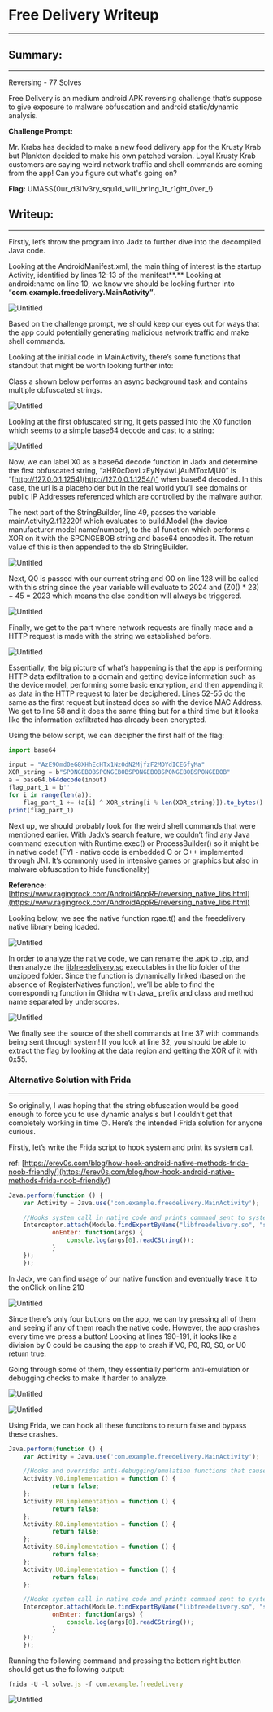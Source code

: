# Free Delivery Writeup

---

## Summary:

---

Reversing - 77 Solves

Free Delivery is an medium android APK reversing challenge that’s suppose to give exposure to malware obfuscation and android static/dynamic analysis. 

**Challenge Prompt:** 

Mr. Krabs has decided to make a new food delivery app for the Krusty Krab but Plankton decided to make his own patched version. Loyal Krusty Krab customers are saying weird network traffic and shell commands are coming from the app! Can you figure out what's going on?

**Flag:** UMASS{0ur_d3l1v3ry_squ1d_w1ll_br1ng_1t_r1ght_0ver_!}

## Writeup:

---

Firstly, let’s throw the program into Jadx to further dive into the decompiled Java code. 

Looking at the AndroidManifest.xml, the main thing of interest is the startup Activity, identified by lines 12-13 of the manifest**.** Looking at android:name on line 10, we know we should be looking further into “**com.example.freedelivery.MainActivity”**. 

![Untitled](Free%20Delivery%20Writeup%20aaa953e4f62741b2831d5636cbe0f508/Untitled.png)

Based on the challenge prompt, we should keep our eyes out for ways that the app could potentially generating malicious network traffic and make shell commands. 

Looking at the initial code in MainActivity, there’s some functions that standout that might be worth looking further into: 

Class a shown below performs an async background task and contains multiple obfuscated strings. 

![Untitled](images/Untitled%201.png)

Looking at the first obfuscated string, it gets passed into the X0 function which seems to a simple base64 decode and cast to a string:

![Untitled](images/Untitled%202.png)

Now, we can label X0 as a base64 decode function in Jadx and determine the first obfuscated string, “aHR0cDovLzEyNy4wLjAuMToxMjU0” is “[http://127.0.0.1:1254](http://127.0.0.1:1254/)” when base64 decoded. In this case, the url is a placeholder but in the real world you’ll see domains or public IP Addresses referenced which are controlled by the malware author. 

The next part of the StringBuilder, line 49, passes the variable mainActivity2.f12220f which evaluates to build.Model (the device manufacturer model name/number), to the a1 function which performs a XOR on it with the SPONGEBOB string and base64 encodes it. The return value of this is then appended to the sb StringBuilder. 

![Untitled](images/Untitled%203.png)

Next, Q0 is passed with our current string and O0 on line 128 will be called with this string since the year variable will evaluate to 2024 and (Z0() * 23) + 45 = 2023 which means the else condition will always be triggered.

![Untitled](images/Untitled%204.png)

Finally, we get to the part where network requests are finally made and a HTTP request is made with the string we established before.

![Untitled](images/Untitled%205.png)

Essentially, the big picture of what’s happening is that the app is performing HTTP data exfiltration to a domain and getting device information such as the device model, performing some basic encryption, and then appending it as data in the HTTP request to later be deciphered. Lines 52-55 do the same as the first request but instead does so with the device MAC Address. We get to line 58 and it does the same thing but for a third time but it looks like the information exfiltrated has already been encrypted. 

Using the below script, we can decipher the first half of the flag:

```jsx
import base64

input = "AzE9Omd0eG8XHhEcHTx1Nz0dN2MjfzF2MDYdICE6fyMa"
XOR_string = b"SPONGEBOBSPONGEBOBSPONGEBOBSPONGEBOBSPONGEBOB"
a = base64.b64decode(input)
flag_part_1 = b''
for i in range(len(a)):
    flag_part_1 += (a[i] ^ XOR_string[i % len(XOR_string)]).to_bytes()
print(flag_part_1)
```

Next up, we should probably look for the weird shell commands that were mentioned earlier. With Jadx’s search feature, we couldn’t find any Java command execution with Runtime.exec() or ProcessBuilder() so it might be in native code! (FYI - native code is embedded C or C++ implemented through JNI. It’s commonly used in intensive games or graphics but also in malware obfuscation to hide functionality) 

**Reference:** [https://www.ragingrock.com/AndroidAppRE/reversing_native_libs.html](https://www.ragingrock.com/AndroidAppRE/reversing_native_libs.html)

Looking below, we see the native function rgae.t() and the freedelivery native library being loaded.

![Untitled](images/Untitled%206.png)

In order to analyze the native code, we can rename the .apk to .zip, and then analyze the [libfreedelivery.so](http://libfreedelivery.so) executables in the lib folder of the unzipped folder. Since the function is dynamically linked (based on the absence of RegisterNatives function), we’ll be able to find the corresponding function in Ghidra with Java_ prefix and class and method name separated by underscores. 

![Untitled](Free%20Delivery%20Writeup%20aaa953e4f62741b2831d5636cbe0f508/Untitled%207.png)

We finally see the source of the shell commands at line 37 with commands being sent through system! If you look at line 32, you should be able to extract the flag by looking at the data region and getting the XOR of it with 0x55. 

### Alternative Solution with Frida

---

So originally, I was hoping that the string obfuscation would be good enough to force you to use dynamic analysis but I couldn’t get that completely working in time 🙃. Here’s the intended Frida solution for anyone curious. 

Firstly, let’s write the Frida script to hook system and print its system call. 

ref: [https://erev0s.com/blog/how-hook-android-native-methods-frida-noob-friendly/](https://erev0s.com/blog/how-hook-android-native-methods-frida-noob-friendly/)

```jsx
Java.perform(function () {  
	var Activity = Java.use('com.example.freedelivery.MainActivity');

	//Hooks system call in native code and prints command sent to system
  	Interceptor.attach(Module.findExportByName("libfreedelivery.so", "system"), {
    		onEnter: function(args) {
        		console.log(args[0].readCString());
    		}
	});
	});
```

In Jadx, we can find usage of our native function and eventually trace it to the onClick on line 210

![Untitled](Free%20Delivery%20Writeup%20aaa953e4f62741b2831d5636cbe0f508/Untitled%208.png)

Since there’s only four buttons on the app, we can try pressing all of them and seeing if any of them reach the native code. However, the app crashes every time we press a button! Looking at lines 190-191, it looks like a division by 0 could be causing the app to crash if V0, P0, R0, S0, or U0 return true. 

Going through some of them, they essentially perform anti-emulation or debugging checks to make it harder to analyze. 

![Untitled](Free%20Delivery%20Writeup%20aaa953e4f62741b2831d5636cbe0f508/Untitled%209.png)

![Untitled](Free%20Delivery%20Writeup%20aaa953e4f62741b2831d5636cbe0f508/Untitled%2010.png)

Using Frida, we can hook all these functions to return false and bypass these crashes. 

```jsx
Java.perform(function () {  
	var Activity = Java.use('com.example.freedelivery.MainActivity');

	//Hooks and overrides anti-debugging/emulation functions that cause app to crash
	Activity.V0.implementation = function () {
    		return false;
 	};
  	Activity.P0.implementation = function () {
    		return false;
  	};
	Activity.R0.implementation = function () {
    		return false;
  	};
  	Activity.S0.implementation = function () {
    		return false;
  	};
  	Activity.U0.implementation = function () {
    		return false;
  	};

	//Hooks system call in native code and prints command sent to system
  	Interceptor.attach(Module.findExportByName("libfreedelivery.so", "system"), {
    		onEnter: function(args) {
        		console.log(args[0].readCString());
    		}
	});
	});
```

Running the following command and pressing the bottom right button should get us the following output:

```jsx
frida -U -l solve.js -f com.example.freedelivery
```

![Untitled](Free%20Delivery%20Writeup%20aaa953e4f62741b2831d5636cbe0f508/Untitled%2011.png)
